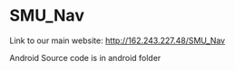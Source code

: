 SMU_Nav
=======

Link to our main website: http://162.243.227.48/SMU_Nav

Android Source code is in android folder